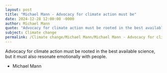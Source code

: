```yaml
---
layout: post
title: "Michael Mann - Advocacy for climate action must be"
date: 2024-12-28 12:00:00 -0000
author: Michael Mann
quote: "Advocacy for climate action must be rooted in the best available science, but it must also resonate emotionally with people."
subject: Climate change
permalink: /Climate change/Michael Mann/Michael Mann - Advocacy for climate action must be
---
```


Advocacy for climate action must be rooted in the best available science, but it must also resonate emotionally with people.

- Michael Mann
